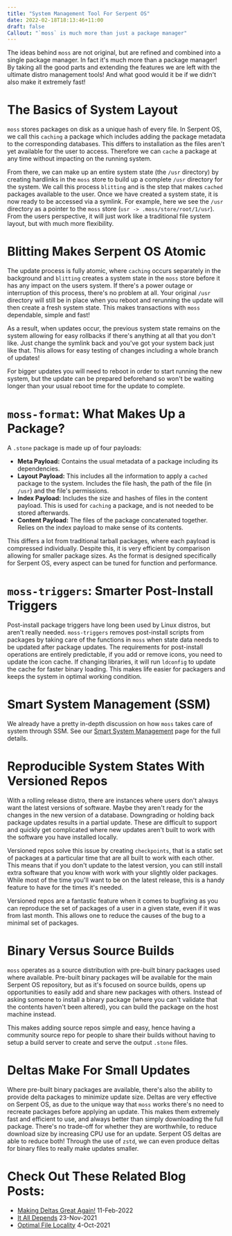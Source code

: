 ```yaml
---
title: "System Management Tool For Serpent OS"
date: 2022-02-18T18:13:46+11:00
draft: false
Callout: "`moss` is much more than just a package manager"
---
```


<!---
Why:
- Amalgamation and extension of other PM's
- Take the good parts and wrap it in performance
- The ultimate Distro management tools

What:
- The Basics of System Layout (deduplication etc)
- Blitting Makes Serpent OS Atomic
- `moss-format`: What Makes Up a Package?
- `moss-triggers`: Smarter Post-Install Triggers
- Smart System Management (link to the smart.md page)
- Reproducible System States With Versioned Repos (mentioned on flexible page)
- Binary Versus Source Builds
- Deltas Make For Small Updates
- Logical Dependency handling
--->

The ideas behind `moss` are not original, but are refined and combined into a single package manager. In fact it's much
more than a package manager! By taking all the good parts and extending the features we are left with the ultimate
distro management tools! And what good would it be if we didn't also make it extremely fast!

# The Basics of System Layout

`moss` stores packages on disk as a unique hash of every file. In Serpent OS, we call this `caching` a package which
includes adding the package metadata to the corresponding databases. This differs to installation as the files aren't
yet available for the user to access. Therefore we can `cache` a package at any time without impacting on the running
system.

From there, we can make up an entire system state (the `/usr` directory) by creating hardlinks in the `moss` store to
build up a complete `/usr` directory for the system. We call this process `blitting` and is the step that makes `cached`
packages available to the user. Once we have created a system state, it is now ready to be accessed via a symlink.
For example, here we see the `/usr` directory as a pointer to the `moss` store (`usr -> .moss/store/root/1/usr`). From
the users perspective, it will just work like a traditional file system layout, but with much more flexibility.

# Blitting Makes Serpent OS Atomic

The update process is fully atomic, where `caching` occurs separately in the background and `blitting` creates a system
state in the `moss` store before it has any impact on the users system. If there's a power outage or interruption of
this process, there's no problem at all. Your original `/usr` directory will still be in place when you reboot and
rerunning the update will then create a fresh system state. This makes transactions with `moss` dependable, simple and
fast!

As a result, when updates occur, the previous system state remains on the system allowing for easy rollbacks if there's
anything at all that you don't like. Just change the symlink back and you've got your system back just like that. This
allows for easy testing of changes including a whole branch of updates!

For bigger updates you will need to reboot in order to start running the new system, but the update can be prepared
beforehand so won't be waiting longer than your usual reboot time for the update to complete.

# `moss-format`: What Makes Up a Package?

A `.stone` package is made up of four payloads:

 - **Meta Payload:** Contains the usual metadata of a package including its dependencies.
 - **Layout Payload:** This includes all the information to apply a `cached` package to the system. Includes the file
   hash, the path of the file (in `/usr`) and the file's permissions.
 - **Index Payload:** Includes the size and hashes of files in the content payload. This is used for `caching` a
   package, and is not needed to be stored afterwards.
 - **Content Payload:** The files of the package concatenated together. Relies on the index payload to make sense of its
   contents.

This differs a lot from traditional tarball packages, where each payload is compressed individually. Despite this, it is
very efficient by comparison allowing for smaller package sizes. As the format is designed specifically for Serpent OS,
every aspect can be tuned for function and performance.

# `moss-triggers`: Smarter Post-Install Triggers

Post-install package triggers have long been used by Linux distros, but aren't really needed. `moss-triggers` removes
post-install scripts from packages by taking care of the functions in `moss` when state data needs to be updated after
package updates. The requirements for post-install operations are entirely predictable, if you add or remove icons, you
need to update the icon cache. If changing libraries, it will run `ldconfig` to update the cache for faster binary
loading. This makes life easier for packagers and keeps the system in optimal working condition.

# Smart System Management (SSM)

We already have a pretty in-depth discussion on how `moss` takes care of system through SSM. See our
[Smart System Management](/smart) page for the full details.

# Reproducible System States With Versioned Repos

With a rolling release distro, there are instances where users don't always want the latest versions of software. Maybe
they aren't ready for the changes in the new version of a database. Downgrading or holding back package updates results
in a partial update. These are difficult to support and quickly get complicated where new updates aren't built to work
with the software you have installed locally.

Versioned repos solve this issue by creating `checkpoints`, that is a static set of packages at a particular time that
are all built to work with each other. This means that if you don't update to the latest version, you can still install
extra software that you know with work with your slightly older packages. While most of the time you'll want to be on
the latest release, this is a handy feature to have for the times it's needed.

Versioned repos are a fantastic feature when it comes to bugfixing as you can reproduce the set of packages of a user
in a given state, even if it was from last month. This allows one to reduce the causes of the bug to a minimal set of
packages.

# Binary Versus Source Builds

`moss` operates as a source distribution with pre-built binary packages used where available. Pre-built binary packages
will be available for the main Serpent OS repository, but as it's focused on source builds, opens up opportunities to
easily add and share new packages with others. Instead of asking someone to install a binary package (where you can't
validate that the contents haven't been altered), you can build the package on the host machine instead.

This makes adding source repos simple and easy, hence having a community source repo for people to share their builds
without having to setup a build server to create and serve the output `.stone` files.

# Deltas Make For Small Updates

Where pre-built binary packages are available, there's also the ability to provide delta packages to minimize update
size. Deltas are very effective on Serpent OS, as due to the unique way that `moss` works there's no need to recreate
packages before applying an update. This makes them extremely fast and efficient to use, and always better than simply
downloading the full package. There's no trade-off for whether they are worthwhile, to reduce download size by
increasing CPU use for an update. Serpent OS deltas are able to reduce both! Through the use of `zstd`, we can even
produce deltas for binary files to really make updates smaller.

# Check Out These Related Blog Posts:

- [Making Deltas Great Again!](/blog/2022/02/11/making-deltas-great-again-part-1) 11-Feb-2022
- [It All Depends](/blog/2021/11/23/it-all-depends) 23-Nov-2021
- [Optimal File Locality](/blog/2021/10/04/optimal-file-locality) 4-Oct-2021
